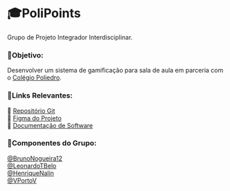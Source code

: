 # 🎓PoliPoints
Grupo de Projeto Integrador Interdisciplinar.

### 🎯Objetivo:
Desenvolver um sistema de gamificação para sala de aula em parceria com o [Colégio Poliedro](https://www.colegiopoliedro.com.br/).

### 🔗Links Relevantes:
👾 [Repositório Git](https://github.com/PII-3-Semestre-CIC-2025/PlataformaPoliedro)  
📐 [Figma do Projeto](https://www.figma.com/design/hKAIL7VGMuepwqao3CamLZ/PI---2025---1SEMESTRE?node-id=0-1&t=XGezNpkPVttgZG90-1)  
📑 [Documentação de Software](https://docs.google.com/document/d/1pHsOSU04TJgMk6EXPzR1UY7-iCh9av8w/edit?usp=sharing&ouid=114838215933637261222&rtpof=true&sd=true)

### 👥Componentes do Grupo:
[@BrunoNogueira12](https://github.com/BrunoNogueira12)  
[@LeonardoTBelo](https://github.com/LeonardoTBelo)  
[@HenriqueNalin](https://github.com/HenriqueNalin)  
[@VPortoV](https://github.com/VPortoV)  
